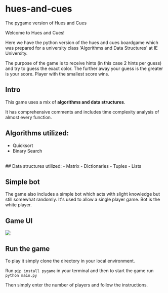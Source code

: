 # hues-and-cues
The pygame version of Hues and Cues

Welcome to Hues and Cues!

Here we have the python version of the hues and cues boardgame which was prepared for a university class 'Algorithms and Data Structures' at IE University.

The purpose of the game is to receive hints (in this case 2 hints per guess) and try to guess the exact color. The further away your guess is the greater is your score. Player with the smallest score wins.

## Intro
This game uses a mix of <b>algorithms and data structures</b>. 

It has comprehensive comments and includes time complexity analysis of almost every function.

## Algorithms utilized:
- Quicksort
- Binary Search
<br>
## Data structures utilized: 
- Matrix
- Dictionaries
- Tuples
- Lists

## Simple bot
The game also includes a simple bot which acts with slight knowledge but still somewhat randomly. It's used to allow a single player game. Bot is the white player.

## Game UI
<p><img src="https://github.com/KTsula/Hues_and_cues_game-DSA_practice/assets/64359365/9728d474-9861-4dc2-8f31-8f9d4976a57a" /></p>


## Run the game
To play it simply clone the directory in your local environment.

Run
```pip install pygame``` in your terminal
and then to start the game run ```python main.py```

Then simply enter the number of players and follow the instructions.


